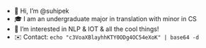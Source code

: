 - 👋 Hi, I’m @suhipek
- 🎓 I am an undergraduate major in translation with minor in CS
- 👀 I’m interested in NLP & IOT & all the cool things!
- ✉️ Contact: `echo "c3VoaXBlayhhKTY0ODg4OC54eXoK" | base64 -d`

<!---
suhipek/suhipek is a ✨ special ✨ repository because its `README.md` (this file) appears on your GitHub profile.
You can click the Preview link to take a look at your changes.
--->
